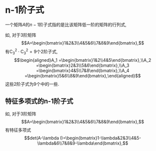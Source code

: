 #  n-1阶子式

一个矩阵$A$的$n-1$阶子式指的是比该矩阵低一阶的矩阵的行列式,

如, 对于$3$阶矩阵$$A=\begin{bmatrix}1&2&3\\4&5&6\\7&8&9\end{bmatrix},$$
 有$\text{C}^2_3\cdot\text{C}^2_3=9$个$2$阶子式,$$\begin{aligned}A_1 =\begin{bmatrix}1&2\\4&5\end{bmatrix},\\A_2 =\begin{bmatrix}2&3\\5&6\end{bmatrix},\\A_3 =\begin{bmatrix}4&5\\7&8\end{bmatrix},\\A_4 =\begin{bmatrix}5&6\\8&9\end{bmatrix},\end{aligned}$$这些$2$阶子式为$9$个中的一些.

## 特征多项式的n-1阶子式

如, 对于$3$阶矩阵$$A=\begin{bmatrix}1&2&3\\4&5&6\\7&8&9\end{bmatrix},$$有特征多项式$$det(A-\lambda I)=\begin{bmatrix}1-\lambda&2&3\\4&5-\lambda&6\\7&8&9-\lambda\end{bmatrix},$$
